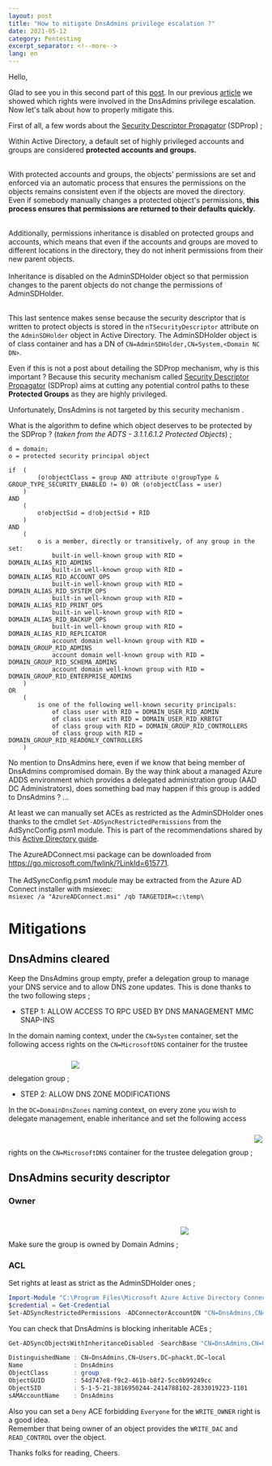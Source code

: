 ```yaml
---
layout: post
title: "How to mitigate DnsAdmins privilege escalation ?"
date: 2021-05-12
category: Pentesting
excerpt_separator: <!--more-->
lang: en
---  
```

Hello,  
  
Glad to see you in this second part of this [post](https://phackt.com/dnsadmins-group-exploitation-write-permissions). In our previous [article](https://phackt.com/dnsadmins-group-exploitation-write-permissions) we showed which rights were involved in the DnsAdmins privilege escalation. Now let's talk about how to properly mitigate this.  
<!--more--> 
  
First of all, a few words about the [Security Descriptor Propagator](https://docs.microsoft.com/en-us/openspecs/windows_protocols/ms-adts/05c8a4b6-43aa-49f7-8c31-df3ac72230f3) (SDProp) ;  
  
<p class="note">
Within Active Directory, a default set of highly privileged accounts and groups are considered <b>protected accounts and groups.</b><br><br>
  
With protected accounts and groups, the objects' permissions are set and enforced via an automatic process that ensures the permissions on the objects remains consistent even if the objects are moved the directory. Even if somebody manually changes a protected object's permissions, <b>this process ensures that permissions are returned to their defaults quickly.</b><br><br>

Additionally, permissions inheritance is disabled on protected groups and accounts, which means that even if the accounts and groups are moved to different locations in the directory, they do not inherit permissions from their new parent objects.<br><br>
Inheritance is disabled on the AdminSDHolder object so that permission changes to the parent objects do not change the permissions of AdminSDHolder.<br><br>  
</p>

This last sentence makes sense because the security descriptor that is written to protect objects is stored in the ```nTSecurityDescriptor``` attribute on the ```AdminSDHolder``` object in Active Directory. The AdminSDHolder object is of class
container and has a DN of ```CN=AdminSDHolder,CN=System,<Domain NC DN>```.  
  
Even if this is not a post about detailing the SDProp mechanism, why is this important ? Because this security mechanism called [Security Descriptor Propagator](https://docs.microsoft.com/en-us/openspecs/windows_protocols/ms-adts/05c8a4b6-43aa-49f7-8c31-df3ac72230f3) (SDProp) aims at cutting any potential control paths to these **Protected Groups** as they are highly privileged.  
  
Unfortunately, DnsAdmins is not targeted by this security mechanism <i class="fa fa-frown-o" aria-hidden="true"></i>.  
  
What is the algorithm to define which object deserves to be protected by the SDProp ? (*taken from the ADTS - 3.1.1.6.1.2 Protected Objects*) ;
```
d = domain;
o = protected security principal object

if  (
        (o!objectClass = group AND attribute o!groupType & GROUP_TYPE_SECURITY_ENABLED != 0) OR (o!objectClass = user)
    )
AND 
    (
        o!objectSid = d!objectSid + RID
    )
AND 
    (
        o is a member, directly or transitively, of any group in the set:
            built-in well-known group with RID = DOMAIN_ALIAS_RID_ADMINS
            built-in well-known group with RID = DOMAIN_ALIAS_RID_ACCOUNT_OPS
            built-in well-known group with RID = DOMAIN_ALIAS_RID_SYSTEM_OPS
            built-in well-known group with RID = DOMAIN_ALIAS_RID_PRINT_OPS
            built-in well-known group with RID = DOMAIN_ALIAS_RID_BACKUP_OPS
            built-in well-known group with RID = DOMAIN_ALIAS_RID_REPLICATOR
            account domain well-known group with RID = DOMAIN_GROUP_RID_ADMINS
            account domain well-known group with RID = DOMAIN_GROUP_RID_SCHEMA_ADMINS
            account domain well-known group with RID = DOMAIN_GROUP_RID_ENTERPRISE_ADMINS
    )
OR  
    (
        is one of the following well-known security principals:
            of class user with RID = DOMAIN_USER_RID_ADMIN
            of class user with RID = DOMAIN_USER_RID_KRBTGT
            of class group with RID = DOMAIN_GROUP_RID_CONTROLLERS
            of class group with RID = DOMAIN_GROUP_RID_READONLY_CONTROLLERS
    )
```

No mention to DnsAdmins here, even if we know that being member of DnsAdmins <i class="fa fa-long-arrow-right" aria-hidden="true"></i> compromised domain. By the way think about a managed Azure ADDS environment which provides a delegated administration group (AAD DC Administrators), does something bad may happen if this group is added to DnsAdmins ? ...   
  
At least we can manually set ACEs as restricted as the AdminSDHolder ones thanks to the cmdlet ```Set-ADSyncRestrictedPermissions``` from the AdSyncConfig.psm1 module. This is part of the recommendations shared by this [Active Directory guide](https://www.cert.ssi.gouv.fr/uploads/guide-ad.html#dnsadmins).  
<p class="note">
The AzureADConnect.msi package can be downloaded from <a href="https://go.microsoft.com/fwlink/?LinkId=615771">https://go.microsoft.com/fwlink/?LinkId=615771</a>.<br><br>
The AdSyncConfig.psm1 module may be extracted from the Azure AD Connect installer with msiexec:<br>
<code>msiexec /a "AzureADConnect.msi" /qb TARGETDIR=c:\temp\</code>  
</p>  
  
# Mitigations

## DnsAdmins cleared
Keep the DnsAdmins group empty, prefer a delegation group to manage your DNS service and to allow DNS zone updates. This is done thanks to the two following steps ;  
  
- STEP 1: ALLOW ACCESS TO RPC USED BY DNS MANAGEMENT MMC SNAP-INS  

In the domain naming context, under the ```CN=System``` container, set the following access rights on the ```CN=MicrosoftDNS``` container for the trustee delegation group ;
<img class="dropshadowclass" src="{{ site.url }}/public/images/dnsadmins/step1.png" style="margin-top:1.5rem;margin-bottom:1.5rem;">


- STEP 2: ALLOW DNS ZONE MODIFICATIONS  
  
In the ```DC=DomainDnsZones``` naming context, on every zone you wish to delegate management, enable inheritance and set the following access rights on the ```CN=MicrosoftDNS``` container for the trustee delegation group ;
<img class="dropshadowclass" src="{{ site.url }}/public/images/dnsadmins/step2.png" style="margin-top:1.5rem;margin-bottom:1.5rem;">

## DnsAdmins security descriptor
### Owner
Make sure the group is owned by Domain Admins ; 
<img class="dropshadowclass" src="{{ site.url }}/public/images/dnsadmins/owner_dnsadmins.png" style="margin-top:1.5rem;margin-bottom:1.5rem;">
  
### ACL
Set rights at least as strict as the AdminSDHolder ones ;
```powershell
Import-Module "C:\Program Files\Microsoft Azure Active Directory Connect\AdSyncConfig\AdSyncConfig.psm1"
$credential = Get-Credential
Set-ADSyncRestrictedPermissions -ADConnectorAccountDN "CN=DnsAdmins,CN=Users,DC=phackt,DC=local" -Credential $credential
```
  
You can check that DnsAdmins is blocking inheritable ACEs ;
```powershell
Get-ADSyncObjectsWithInheritanceDisabled -SearchBase "CN=DnsAdmins,CN=Users,DC=phackt,DC=local" -ObjectClass '*'

DistinguishedName : CN=DnsAdmins,CN=Users,DC=phackt,DC=local
Name              : DnsAdmins
ObjectClass       : group
ObjectGUID        : 54d747e8-f9c2-461b-b8f2-5cc0b99249cc
ObjectSID         : S-1-5-21-3816950244-2414788102-2833019223-1101
sAMAccountName    : DnsAdmins
```
  
Also you can set a ```Deny``` ACE forbidding ```Everyone``` for the ```WRITE_OWNER``` right is a good idea.  
Remember that being owner of an object provides the ```WRITE_DAC``` and ```READ_CONTROL``` over the object.  
  
Thanks folks for reading,
Cheers.
